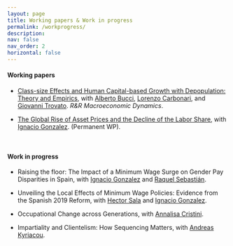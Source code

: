 ```yaml
---
layout: page
title: Working papers & Work in progress
permalink: /workprogress/
description: 
nav: false
nav_order: 2
horizontal: false
---
```


<!-- pages/workprogress.md -->

  <h4>Working papers</h4>



 - [Class-size Effects and Human Capital-based Growth with Depopulation: Theory and Empirics](https://ceistorvergata.it/RePEc/rpaper/RP575.pdf), with [Alberto Bucci](https://www.unimi.it/it/ugov/person/alberto-bucci), [Lorenzo Carbonari](https://economia.uniroma2.it/faculty/129/carbonari-lorenzo), and [Giovanni Trovato](https://economia.uniroma2.it/faculty/77/trovato-giovanni). *R&R Macroeconomic Dynamics*.

 - [The Global Rise of Asset Prices and the Decline of the Labor Share](https://papers.ssrn.com/sol3/papers.cfm?abstract_id=2964329), with [Ignacio Gonzalez](https://www.ignacioglez.com/). (Permanent WP).


  <br>

  <h4>Work in progress</h4>

  - Raising the floor: The Impact of a Minimum Wage Surge on Gender Pay Disparities in Spain, with [Ignacio Gonzalez](https://www.ignacioglez.com/) and [Raquel Sebastián](https://sites.google.com/ucm.es/raquelsebastian/p%C3%A1gina-principal).

- Unveiling the Local Effects of Minimum Wage Policies: Evidence from the Spanish 2019 Reform, with [Hector Sala](https://espainnova.uab.cat/es/hector_sala) and [Ignacio Gonzalez](https://www.ignacioglez.com/).

- Occupational Change across Generations, with [Annalisa Cristini](https://didattica-rubrica.unibg.it/ugov/person/3083).
  
- Impartiality and Clientelism: How Sequencing Matters, with [Andreas Kyriacou](https://www.udg.edu/ca/directori/pagina-personal?ID=2001744&language=es-ES).

